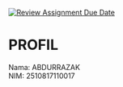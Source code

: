 [![Review Assignment Due Date](https://classroom.github.com/assets/deadline-readme-button-22041afd0340ce965d47ae6ef1cefeee28c7c493a6346c4f15d667ab976d596c.svg)](https://classroom.github.com/a/joJGaWnV)
# PROFIL
Nama: ABDURRAZAK <br/>
NIM: 2510817110017 <br/>

